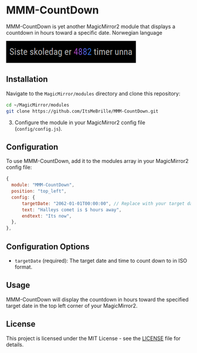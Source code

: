 # MMM-CountDown

MMM-CountDown is yet another MagicMirror2 module that displays a countdown in hours toward a specific date. Norwegian language

![Screenshot](screenshot.png)

## Installation

Navigate to the `MagicMirror/modules` directory and clone this repository:
```sh
cd ~/MagicMirror/modules
git clone https://github.com/ItsMeBrille/MMM-CountDown.git
```

3. Configure the module in your MagicMirror2 config file (`config/config.js`).

## Configuration

To use MMM-CountDown, add it to the modules array in your MagicMirror2 config file:

```javascript
{
  module: "MMM-CountDown",
  position: "top_left",
  config: {
      targetDate: "2062-01-01T00:00:00", // Replace with your target date in ISO format
      text: "Halleys comet is $ hours away",
      endtext: "Its now",
  },
},
```

## Configuration Options

- `targetDate` (required): The target date and time to count down to in ISO format.

## Usage

MMM-CountDown will display the countdown in hours toward the specified target date in the top left corner of your MagicMirror2.

## License

This project is licensed under the MIT License - see the [LICENSE](LICENSE) file for details.
